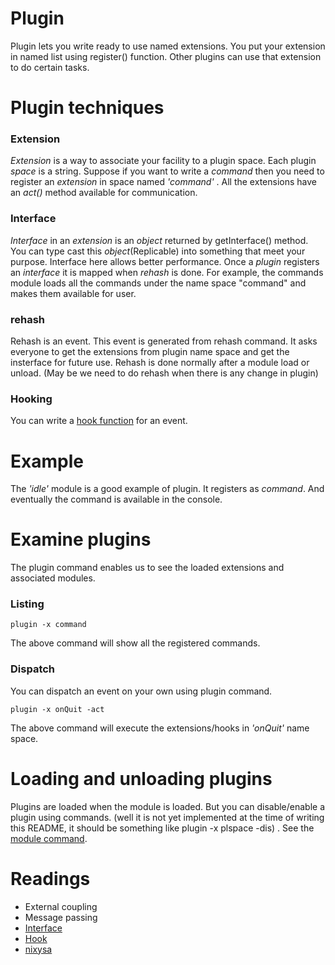 Plugin
=========
Plugin lets you write ready to use named extensions. You put your extension in named list using register() function. Other plugins can use that extension to do certain tasks.

Plugin techniques
==================
### Extension
_Extension_ is a way to associate your facility to a plugin space. Each plugin _space_ is a string. Suppose if you want to write a _command_ then you need to register an _extension_ in space named _'command'_ . All the extensions have an _act()_ method available for communication.

### Interface
_Interface_ in an _extension_ is an _object_ returned by getInterface() method. You can type cast this _object_(Replicable) into something that meet your purpose. Interface here allows better performance. Once a _plugin_ registers an _interface_ it is mapped when _rehash_ is done. For example, the commands module loads all the commands under the name space "command" and makes them available for user.

### rehash
Rehash is an event. This event is generated from rehash command. It asks everyone to get the extensions from plugin name space and get the insterface for future use. Rehash is done normally after a module load or unload. (May be we need to do rehash when there is any change in plugin)

### Hooking
You can write a [hook function](Hooking.md) for an event.

Example
========
The _'idle'_ module is a good example of plugin. It registers as _command_. And eventually the command is available in the console.

Examine plugins
================
The plugin command enables us to see the loaded extensions and associated modules.

### Listing
```
plugin -x command
```
The above command will show all the registered commands. 

### Dispatch
You can dispatch an event on your own using plugin command.
```
plugin -x onQuit -act
```
The above command will execute the extensions/hooks in _'onQuit'_ name space.

Loading and unloading plugins
==============================
Plugins are loaded when the module is loaded. But you can disable/enable a plugin using commands. (well it is not yet implemented at the time of writing this README, it should be something like plugin -x plspace -dis) . See the [module command](../../core/commands/README.md#ModuleCommand).

Readings
========

- External coupling
- Message passing
- [Interface](http://en.wikipedia.org/wiki/Interface_%28computing%29)
- [Hook](http://en.wikipedia.org/wiki/Hooking)
- [nixysa](https://code.google.com/p/nixysa/wiki/HelloWorldWalkThru)

